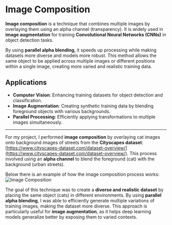 # Image Composition

**Image composition** is a technique that combines multiple images by overlaying them using an alpha channel (transparency). It is widely used in **image augmentation** for training **Convolutional Neural Networks (CNNs)** in object detection tasks.

By using **parallel alpha blending**, it speeds up processing while making datasets more diverse and models more robust. This method allows the same object to be applied across multiple images or different positions within a single image, creating more varied and realistic training data.

## Applications
- **Computer Vision**: Enhancing training datasets for object detection and classification.
- **Image Augmentation**: Creating synthetic training data by blending foreground objects with various backgrounds.
- **Parallel Processing**: Efficiently applying transformations to multiple images simultaneously.

---
For my project, I performed **image composition** by overlaying cat images onto background images of streets from the **Cityscapes dataset**: [https://www.cityscapes-dataset.com/dataset-overview/](https://www.cityscapes-dataset.com/dataset-overview/). This process involved using an **alpha channel** to blend the foreground (cat) with the background (urban streets).  

Below there is an example of how the image composition process works:
![Image Composition](image_composition.gif)
 
The goal of this technique was to create a **diverse and realistic dataset** by placing the same object (cats) in different environments. By using **parallel alpha blending**, I was able to efficiently generate multiple variations of training images, making the dataset more diverse. This approach is particularly useful for **image augmentation**, as it helps deep learning models generalize better by exposing them to varied contexts.
